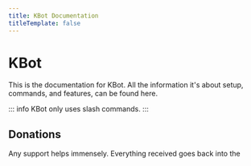 ```yaml
---
title: KBot Documentation
titleTemplate: false
---
```


# KBot

This is the documentation for KBot. All the information it's about setup, commands, and features, can be found here.

::: info
KBot only uses slash commands.
:::

## Donations

Any support helps immensely. Everything received goes back into the

<KofiButton />
